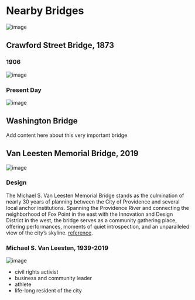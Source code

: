 # Nearby Bridges

![image](https://user-images.githubusercontent.com/53794202/231489602-8ac7c8b3-cc82-4c97-b0b3-cae2bb2a5159.png)

## Crawford Street Bridge, 1873

### 1906
![image](https://user-images.githubusercontent.com/53794202/232793406-827a55d9-dcb3-483e-8862-abd8421988a9.png)

### Present Day
![image](https://user-images.githubusercontent.com/53794202/232792842-6a8a6ba7-aaa1-4ed5-8fe9-d0cd8ef07eb7.png)

## Washington Bridge

Add content here about this very important bridge


## Van Leesten Memorial Bridge, 2019

![image](https://user-images.githubusercontent.com/53794202/232794666-252f0f5a-6e82-43bb-bbad-755cfd1420ec.png)

### Design

The Michael S. Van Leesten Memorial Bridge stands as the culmination of nearly 30 years of planning between the City of Providence and several local anchor institutions. Spanning the Providence River and connecting the neighborhood of Fox Point in the east with the Innovation and Design District in the west, the bridge serves as a community gathering place, offering performances, moments of quiet introspection, and an unparalleled view of the city’s skyline. [reference](https://theprovidencerink.com/michael-s-van-leesten-memorial-bridge/).

### Michael S. Van Leesten, 1939-2019

![image](https://user-images.githubusercontent.com/53794202/232795569-25bcb349-abb5-4353-84e9-b563e47946d8.png)
- civil rights activist
- business and community leader
- athlete
- life-long resident of the city

